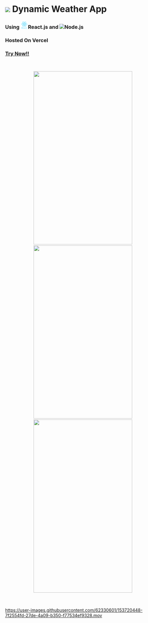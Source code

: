 # <img src="public/favicon.ico"/> Dynamic Weather App 
###  Using <img src="https://raw.githubusercontent.com/devicons/devicon/master/icons/react/react-original-wordmark.svg" width="24px"/>React.js and <img src="https://cdn.jsdelivr.net/gh/devicons/devicon/icons/nodejs/nodejs-plain.svg" width="24px"/>Node.js
### Hosted On Vercel
### <a href="https://dynamic-weather.vercel.app"> Try Now!! </a>
<br/>
<p align="center">
<image src="Demo/image_2022-02-12_220113.png" width="320px" height="560px"/>
<image src="Demo/image_2022-02-12_220040.png" width="320px" height="560px"/>
<image src="Demo/image_2022-02-12_220130.png" width="320px" height="560px"/>
</p>
<br/>

https://user-images.githubusercontent.com/62330601/153720448-7f2554fd-27de-4a09-b350-f77534ef9328.mov




